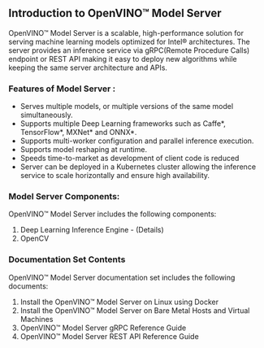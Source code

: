 ## Introduction to OpenVINO™ Model Server

OpenVINO™ Model Server is a scalable, high-performance solution for serving machine learning models optimized for Intel® architectures. The server provides an inference service via gRPC(Remote Procedure Calls) endpoint or REST API  making it easy to deploy new algorithms while keeping the same server architecture and APIs.

### Features of Model Server :

* Serves multiple models, or multiple versions of the same model simultaneously.
* Supports multiple Deep Learning frameworks such as Caffe*, TensorFlow*, MXNet* and ONNX*.
* Supports multi-worker configuration and parallel inference execution.
* Supports model reshaping at runtime.
* Speeds time-to-market as development of client code is reduced
* Server can be deployed in a Kubernetes cluster allowing the inference service to scale horizontally and ensure high availability.

### Model Server Components:
OpenVINO™ Model Server includes the following components:

1. Deep Learning Inference Engine - (Details)
2. OpenCV 

### Documentation Set Contents
OpenVINO™ Model Server documentation set includes the following documents:

1. Install the OpenVINO™ Model Server on Linux using Docker
2. Install the  OpenVINO™ Model Server on Bare Metal Hosts and Virtual Machines
3. OpenVINO™ Model Server gRPC Reference Guide
4. OpenVINO™ Model Server REST API Reference Guide



